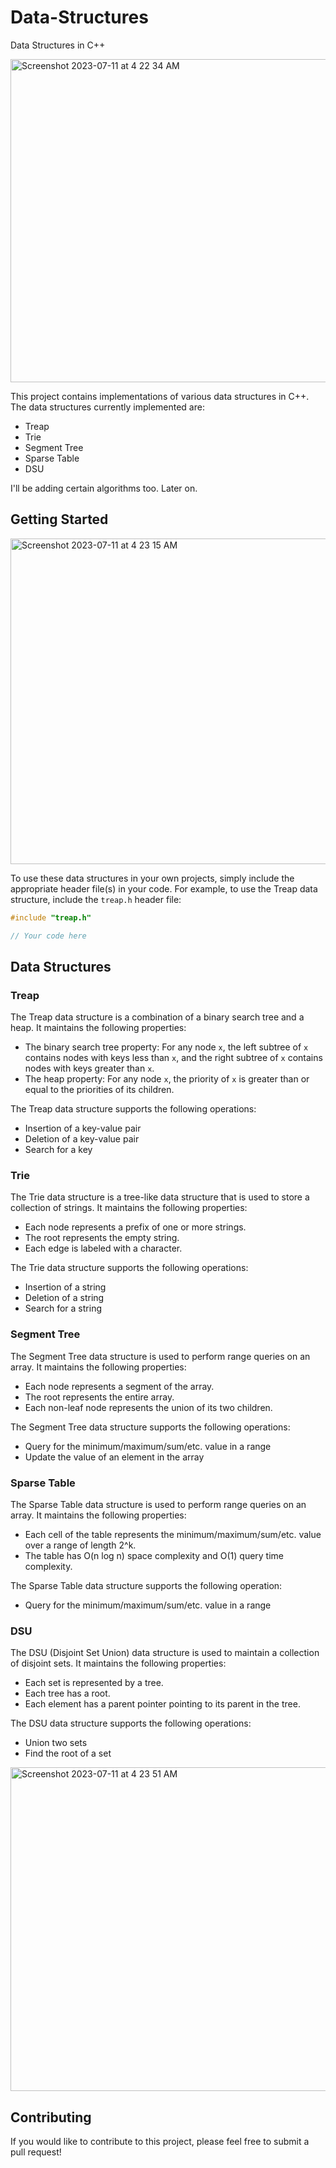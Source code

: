 # Data-Structures
 Data Structures in C++
 
 <img width="517" alt="Screenshot 2023-07-11 at 4 22 34 AM" src="https://github.com/Anshul091/Data-Structures/assets/112956069/10c21eda-5a68-4fa2-844f-3c32750b2fad">


This project contains implementations of various data structures in C++. The data structures currently implemented are:

- Treap
- Trie
- Segment Tree
- Sparse Table
- DSU

I'll be adding certain algorithms too. Later on.

## Getting Started
<img width="521" alt="Screenshot 2023-07-11 at 4 23 15 AM" src="https://github.com/Anshul091/Data-Structures/assets/112956069/9d2e3a46-13ed-4cb1-a439-d88c4b8a5abe">

To use these data structures in your own projects, simply include the appropriate header file(s) in your code. For example, to use the Treap data structure, include the `treap.h` header file:

```cpp
#include "treap.h"

// Your code here
```

## Data Structures

### Treap

The Treap data structure is a combination of a binary search tree and a heap. It maintains the following properties:

- The binary search tree property: For any node `x`, the left subtree of `x` contains nodes with keys less than `x`, and the right subtree of `x` contains nodes with keys greater than `x`.
- The heap property: For any node `x`, the priority of `x` is greater than or equal to the priorities of its children.

The Treap data structure supports the following operations:

- Insertion of a key-value pair
- Deletion of a key-value pair
- Search for a key

### Trie

The Trie data structure is a tree-like data structure that is used to store a collection of strings. It maintains the following properties:

- Each node represents a prefix of one or more strings.
- The root represents the empty string.
- Each edge is labeled with a character.

The Trie data structure supports the following operations:

- Insertion of a string
- Deletion of a string
- Search for a string

### Segment Tree

The Segment Tree data structure is used to perform range queries on an array. It maintains the following properties:

- Each node represents a segment of the array.
- The root represents the entire array.
- Each non-leaf node represents the union of its two children.

The Segment Tree data structure supports the following operations:

- Query for the minimum/maximum/sum/etc. value in a range
- Update the value of an element in the array

### Sparse Table

The Sparse Table data structure is used to perform range queries on an array. It maintains the following properties:

- Each cell of the table represents the minimum/maximum/sum/etc. value over a range of length 2^k.
- The table has O(n log n) space complexity and O(1) query time complexity.

The Sparse Table data structure supports the following operation:

- Query for the minimum/maximum/sum/etc. value in a range

### DSU

The DSU (Disjoint Set Union) data structure is used to maintain a collection of disjoint sets. It maintains the following properties:

- Each set is represented by a tree.
- Each tree has a root.
- Each element has a parent pointer pointing to its parent in the tree.

The DSU data structure supports the following operations:

- Union two sets
- Find the root of a set

<img width="518" alt="Screenshot 2023-07-11 at 4 23 51 AM" src="https://github.com/Anshul091/Data-Structures/assets/112956069/de13b536-4de7-46ec-9549-5f54992b6e70">



## Contributing

If you would like to contribute to this project, please feel free to submit a pull request!
